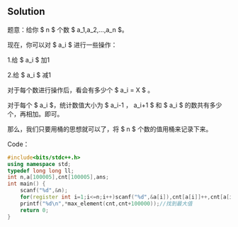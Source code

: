 ## Solution

题意：给你 $ n $ 个数 $ a_1,a_2,…,a_n $。

现在，你可以对 $ a_i $ 进行一些操作：

1.给 $ a_i $ 加1

2.给 $ a_i $ 减1

对于每个数进行操作后，看会有多少个 $ a_i = X $ 。

对于每个 $ a_i $，统计数值大小为 $ a_i-1 $，$ a_i+1 $ 和 $ a_i $ 的数共有多少个，再相加。即可。

那么，我们只要用桶的思想就可以了，将 $ n $ 个数的值用桶来记录下来。

Code：
```cpp
#include<bits/stdc++.h>
using namespace std;
typedef long long ll;
int n,a[100005],cnt[100005],ans;
int main() {
	scanf("%d",&n);
	for(register int i=1;i<=n;i++)scanf("%d",&a[i]),cnt[a[i]]++,cnt[a[i]+1]++,cnt[a[i]-1]++;
	printf("%d\n",*max_element(cnt,cnt+100000));//找到最大值
	return 0;
}

```
